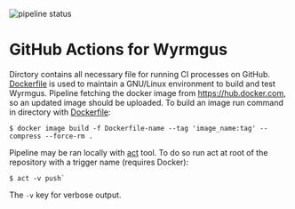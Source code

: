 ![pipeline status](
https://github.com/Andrettin/Wyrmgus/workflows/CMake/badge.svg?branch=master)

# GitHub Actions for Wyrmgus

Dirctory contains all necessary file for running CI processes on GitHub.
[Dockerfile](Dockerfile) is used to maintain a GNU/Linux environment to build
and test Wyrmgus. Pipeline fetching the docker image from
https://hub.docker.com, so an updated image should be uploaded. To build an
image run command in directory with [Dockerfile](Dockerfile):
```
$ docker image build -f Dockerfile-name --tag 'image_name:tag' --compress --force-rm .
```

Pipeline may be ran locally with [act](https://github.com/nektos/act) tool. To
do so run act at root of the repository with a trigger name (requires Docker):
```
$ act -v push`
```

The `-v` key for verbose output.
